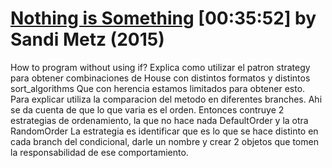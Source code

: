 # [Nothing is Something](https://www.youtube.com/watch?v=OMPfEXIlTVE) [00:35:52] by **Sandi Metz** (2015)

How to program without using if?
Explica como utilizar el patron strategy para obtener
combinaciones de House con distintos formatos y distintos sort_algorithms
Que con herencia estamos limitados para obtener esto.
Para explicar utiliza la comparacion del metodo en diferentes branches.
Ahi se da cuenta de que lo que varia es el orden.
Entonces contruye 2 estrategias de ordenamiento, la que no hace nada DefaultOrder y la otra RandomOrder
La estrategia es identificar que es lo que se hace distinto en cada branch del condicional, darle 
un nombre y crear 2 objetos que tomen la responsabilidad de ese comportamiento.

